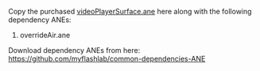 Copy the purchased [videoPlayerSurface.ane](https://www.myflashlabs.com/product/surface-embedded-video-player-ane/) here along with the following dependency ANEs:

1. overrideAir.ane

Download dependency ANEs from here: https://github.com/myflashlab/common-dependencies-ANE